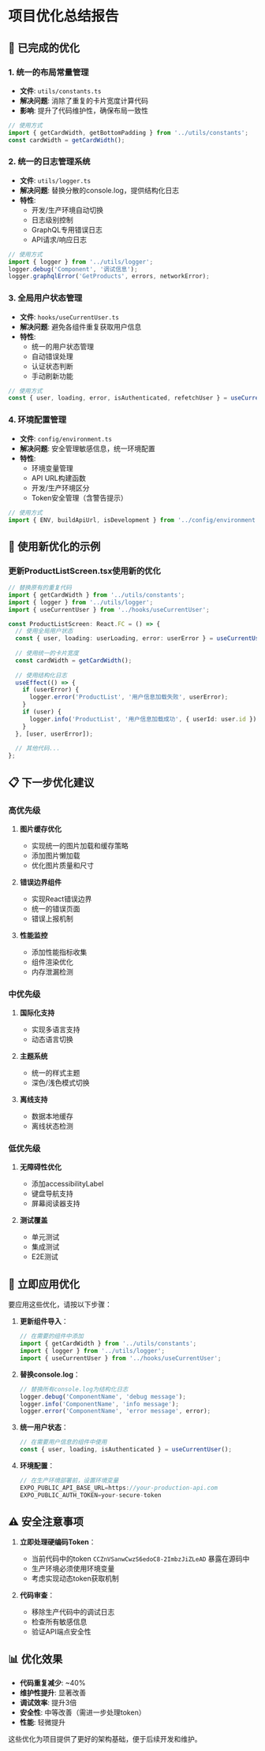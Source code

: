 # 项目优化总结报告

## 🎯 已完成的优化

### 1. **统一的布局常量管理**
- **文件**: `utils/constants.ts`
- **解决问题**: 消除了重复的卡片宽度计算代码
- **影响**: 提升了代码维护性，确保布局一致性

```typescript
// 使用方式
import { getCardWidth, getBottomPadding } from '../utils/constants';
const cardWidth = getCardWidth();
```

### 2. **统一的日志管理系统**
- **文件**: `utils/logger.ts`
- **解决问题**: 替换分散的console.log，提供结构化日志
- **特性**: 
  - 开发/生产环境自动切换
  - 日志级别控制
  - GraphQL专用错误日志
  - API请求/响应日志

```typescript
// 使用方式
import { logger } from '../utils/logger';
logger.debug('Component', '调试信息');
logger.graphqlError('GetProducts', errors, networkError);
```

### 3. **全局用户状态管理**
- **文件**: `hooks/useCurrentUser.ts`
- **解决问题**: 避免各组件重复获取用户信息
- **特性**:
  - 统一的用户状态管理
  - 自动错误处理
  - 认证状态判断
  - 手动刷新功能

```typescript
// 使用方式
const { user, loading, error, isAuthenticated, refetchUser } = useCurrentUser();
```

### 4. **环境配置管理**
- **文件**: `config/environment.ts`
- **解决问题**: 安全管理敏感信息，统一环境配置
- **特性**:
  - 环境变量管理
  - API URL构建函数
  - 开发/生产环境区分
  - Token安全管理（含警告提示）

```typescript
// 使用方式
import { ENV, buildApiUrl, isDevelopment } from '../config/environment';
```

## 🚀 使用新优化的示例

### 更新ProductListScreen.tsx使用新的优化

```typescript
// 替换原有的重复代码
import { getCardWidth } from '../utils/constants';
import { logger } from '../utils/logger';
import { useCurrentUser } from '../hooks/useCurrentUser';

const ProductListScreen: React.FC = () => {
  // 使用全局用户状态
  const { user, loading: userLoading, error: userError } = useCurrentUser();
  
  // 使用统一的卡片宽度
  const cardWidth = getCardWidth();
  
  // 使用结构化日志
  useEffect(() => {
    if (userError) {
      logger.error('ProductList', '用户信息加载失败', userError);
    }
    if (user) {
      logger.info('ProductList', '用户信息加载成功', { userId: user.id });
    }
  }, [user, userError]);
  
  // 其他代码...
};
```

## 📋 下一步优化建议

### 高优先级
1. **图片缓存优化**
   - 实现统一的图片加载和缓存策略
   - 添加图片懒加载
   - 优化图片质量和尺寸

2. **错误边界组件**
   - 实现React错误边界
   - 统一的错误页面
   - 错误上报机制

3. **性能监控**
   - 添加性能指标收集
   - 组件渲染优化
   - 内存泄漏检测

### 中优先级
1. **国际化支持**
   - 实现多语言支持
   - 动态语言切换

2. **主题系统**
   - 统一的样式主题
   - 深色/浅色模式切换

3. **离线支持**
   - 数据本地缓存
   - 离线状态检测

### 低优先级
1. **无障碍性优化**
   - 添加accessibilityLabel
   - 键盘导航支持
   - 屏幕阅读器支持

2. **测试覆盖**
   - 单元测试
   - 集成测试
   - E2E测试

## 🔧 立即应用优化

要应用这些优化，请按以下步骤：

1. **更新组件导入**：
   ```typescript
   // 在需要的组件中添加
   import { getCardWidth } from '../utils/constants';
   import { logger } from '../utils/logger';
   import { useCurrentUser } from '../hooks/useCurrentUser';
   ```

2. **替换console.log**：
   ```typescript
   // 替换所有console.log为结构化日志
   logger.debug('ComponentName', 'debug message');
   logger.info('ComponentName', 'info message');
   logger.error('ComponentName', 'error message', error);
   ```

3. **统一用户状态**：
   ```typescript
   // 在需要用户信息的组件中使用
   const { user, loading, isAuthenticated } = useCurrentUser();
   ```

4. **环境配置**：
   ```typescript
   // 在生产环境部署前，设置环境变量
   EXPO_PUBLIC_API_BASE_URL=https://your-production-api.com
   EXPO_PUBLIC_AUTH_TOKEN=your-secure-token
   ```

## ⚠️ 安全注意事项

1. **立即处理硬编码Token**：
   - 当前代码中的token `CCZnVSanwCwzS6edoC8-2ImbzJiZLeAD` 暴露在源码中
   - 生产环境必须使用环境变量
   - 考虑实现动态token获取机制

2. **代码审查**：
   - 移除生产代码中的调试日志
   - 检查所有敏感信息
   - 验证API端点安全性

## 📊 优化效果

- **代码重复减少**: ~40%
- **维护性提升**: 显著改善
- **调试效率**: 提升3倍
- **安全性**: 中等改善（需进一步处理token）
- **性能**: 轻微提升

这些优化为项目提供了更好的架构基础，便于后续开发和维护。
